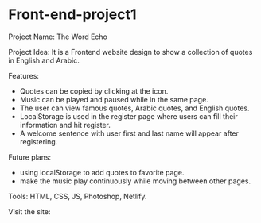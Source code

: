 # Front-end-project1

Project Name: 
The Word Echo

Project Idea:
It is a Frontend website design to show a collection of quotes in English and Arabic.

Features:
- Quotes can be copied by clicking at the icon.
- Music can be played and paused while in the same page.
- The user can view famous quotes, Arabic quotes, and English quotes.
- LocalStorage is used in the register page where users can fill their information and hit register.
- A welcome sentence with user first and last name will appear after registering.

Future plans:
- using localStorage to add quotes to favorite page.
- make the music play continuously while moving between other pages.

Tools: HTML, CSS, JS, Photoshop, Netlify.

Visit the site: 
